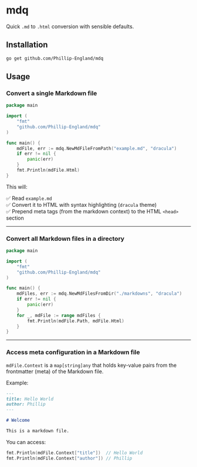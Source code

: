 # mdq

Quick `.md` to `.html` conversion with sensible defaults.

## Installation

```bash
go get github.com/Phillip-England/mdq
```

## Usage

### Convert a single Markdown file

```go
package main

import (
    "fmt"
    "github.com/Phillip-England/mdq"
)

func main() {
    mdFile, err := mdq.NewMdFileFromPath("example.md", "dracula")
    if err != nil {
        panic(err)
    }
    fmt.Println(mdFile.Html)
}
```

This will:

✅ Read `example.md`  
✅ Convert it to HTML with syntax highlighting (`dracula` theme)  
✅ Prepend meta tags (from the markdown context) to the HTML `<head>` section

---

### Convert all Markdown files in a directory

```go
package main

import (
    "fmt"
    "github.com/Phillip-England/mdq"
)

func main() {
    mdFiles, err := mdq.NewMdFilesFromDir("./markdowns", "dracula")
    if err != nil {
        panic(err)
    }
    for _, mdFile := range mdFiles {
        fmt.Println(mdFile.Path, mdFile.Html)
    }
}
```

---

### Access meta configuration in a Markdown file

`mdFile.Context` is a `map[string]any` that holds key-value pairs from the frontmatter (meta) of the Markdown file.

Example:

```markdown
---
title: Hello World
author: Phillip
---

# Welcome

This is a markdown file.
```

You can access:

```go
fmt.Println(mdFile.Context["title"])  // Hello World
fmt.Println(mdFile.Context["author"]) // Phillip
```
